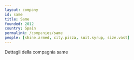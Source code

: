 ```yaml
---
layout: company
id: same
title: Same
founded: 2012
country: Spain
permalink: /companies/same
people: [shine.armed, city.pizza, suit.syrup, size.vast]
---
```


Dettagli della compagnia same
